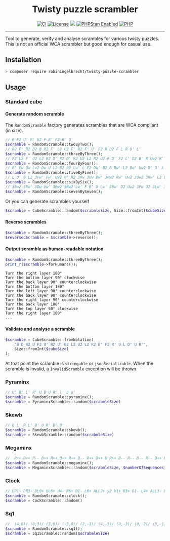 <h1 align="center">Twisty puzzle scrambler</h1>

<p align="center">
<a href="https://github.com/robiningelbrecht/twisty-puzzle-scrambler/blob/master/.github/workflows/ci.yml"><img src="https://github.com/robiningelbrecht/twisty-puzzle-scrambler/actions/workflows/ci.yml/badge.svg" alt="CI"></a>
<a href="https://github.com/robiningelbrecht/twisty-puzzle-scrambler/blob/master/LICENSE"><img src="https://img.shields.io/github/license/robiningelbrecht/twisty-puzzle-scrambler?color=428f7e&logo=open%20source%20initiative&logoColor=white" alt="License"></a>
<a href="https://app.codecov.io/gh/robiningelbrecht/twisty-puzzle-scrambler"><img src="https://codecov.io/gh/robiningelbrecht/twisty-puzzle-scrambler/branch/master/graph/badge.svg?token=pj2UH3XLKA"/></a>
<a href="https://phpstan.org/"><img src="https://img.shields.io/badge/PHPStan-level%209-succes.svg?logo=php&logoColor=white&color=31C652" alt="PHPStan Enabled"></a>
<a href="https://php.net/"><img src="https://img.shields.io/packagist/php-v/robiningelbrecht/twisty-puzzle-scrambler/dev-master?color=%23777bb3&logo=php&logoColor=white" alt="PHP"></a>
</p>

---

Tool to generate, verify and analyse scrambles for various twisty puzzles. 
This is not an official WCA scrambler but good enough for casual use.

## Installation

```bash
> composer require robiningelbrecht/twisty-puzzle-scrambler
```

## Usage

### Standard cube

#### Generate random scramble

The `RandomScramble` factory generates scrambles that are WCA compliant (in size).

```php
// R F2 U' R' U2 F R' F2 R' U'
$scramble = RandomScramble::twoByTwo();
// R2 F' R2 D2 B R2 F' L2 U2 F' R2 F' U' F2 R D2 F L R U' L'
$scramble = RandomScramble::threeByThree();
// F2 L2 F' U2 L2 B2 D' R2 D' R2 U2 L2 R2 U2 R D' F2 L' D2 B' R Uw2 R' B2 Uw2...
$scramble = RandomScramble::fourByFour();
// R' Fw Uw Lw2 Dw U L2 B2 R2 Lw' L F2 Dw' B2 R Rw' L2 Bw' Uw2 D' U' L' Bw D...
$scramble = RandomScramble::fiveByFive();
// L D' B L2 3Fw' Fw' Uw2 U' R2 3Rw 3Uw Bw' 3Rw2 Rw' Uw2 3Uw2 3Rw' L2 Lw' D F2...
$scramble = RandomScramble::sixBySix();
// 3Bw2 3Rw' 3Dw Uw' 3Bw2 3Rw2 Lw' F B' D Lw' 3Bw' D2 Uw2 3Fw U2 3Lw' 3Dw' B Fw'...
$scramble = RandomScramble::sevenBySeven();
```

Or you can generate scrambles yourself

```php
$scramble = CubeScramble::random($scrabmleSize, Size::fromInt($cubeSize))
```

#### Reverse scrambles

```php
$scramble = RandomScramble::threeByThree();
$reversedScramble = $scramble->reverse();
```

#### Output scramble as human-readable notation

```php
$scramble = RandomScramble::threeByThree();
print_r($scramble->forHumans());
```

```
Turn the right layer 180°
Turn the bottom layer 90° clockwise
Turn the back layer 90° counterclockwise
Turn the bottom layer 180°
Turn the left layer 90° counterclockwise
Turn the back layer 90° counterclockwise
Turn the right layer 90° counterclockwise
Turn the back layer 180°
Turn the top layer 90° clockwise
Turn the right layer 180°
...
```

#### Validate and analyse a scramble

```php
$scramble = CubeScramble::fromNotation(
    "B D R2 U F2 U' R2 U' B2 L2 U2 L2 R2 B' F2 R' U L D' U R'",
    Size::fromInt($cubeSize)
);
```

At that point the scramble is `stringable` or `jsonSerializable`.
When the scramble is invalid, a `InvalidScramble` exception will be thrown.

### Pyraminx

```php
// U' B' L' R' U B U R' l' b u'
$scramble = RandomScramble::pyraminx();
$scramble = PyraminxScramble::random($scrabmleSize)
```

### Skewb

```php
// B L' R L' B' U R' B' U'
$scramble = RandomScramble::skewb();
$scramble = SkewbScramble::random($scrabmleSize)
```

### Megaminx

```php
//  R++ D++ R-- D++ R++ D++ R++ D-- R++ D++ U R++ D-- R-- D-- R-- D++ R++ D-- R++ D++ U...
$scramble = RandomScramble::megaminx();
$scramble = MegaminxScramble::random($scrabmleSize, $numberOfSequences)
```

### Clock

```php
// UR1+ DR3- DL0+ UL6+ U4- R6+ D1- L6+ ALL2+ y2 U1+ R3+ D1- L4+ ALL3- DR DL UL
$scramble = RandomScramble::clock();
$scramble = CockScramble::random()
```

### Sq1

```php
//  (4,0)/ (0,3)/ (3,0)/ (-3,0)/ (2,-1)/ (4,-3)/ (0,-3)/ (0,-2)/ (3,-1)/ (2,-1)/ (3,0)/ (-2,0)/ (3,0)/ (0,-5)
$scramble = RandomScramble::sq1();
$scramble = Sq1Scramble::random($scrabmleSize)
```
